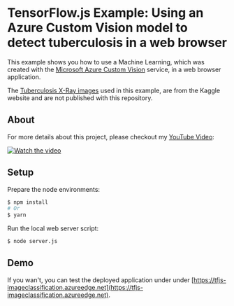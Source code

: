 # TensorFlow.js Example: Using an Azure Custom Vision model to detect tuberculosis in a web browser

This example shows you how to use a Machine Learning, which was created with the [Microsoft Azure Custom Vision](https://azure.microsoft.com/en-us/services/cognitive-services/custom-vision-service/) service, in a web browser application.

The [Tuberculosis X-Ray images](https://www.kaggle.com/kmader/pulmonary-chest-xray-abnormalities) used in this example, are from the Kaggle website and are not published with this repository.

## About

For more details about this project, please checkout my [YouTube Video](https://youtu.be/WFUL_oRT3nk):

[![Watch the video](https://img.youtube.com/vi/WFUL_oRT3nk/maxresdefault.jpg)](https://youtu.be/WFUL_oRT3nk)

## Setup 

Prepare the node environments:
```sh
$ npm install
# Or
$ yarn
```

Run the local web server script:
```sh
$ node server.js
```

## Demo

If you wan't, you can test the deployed application under under [https://tfjs-imageclassification.azureedge.net](https://tfjs-imageclassification.azureedge.net).
